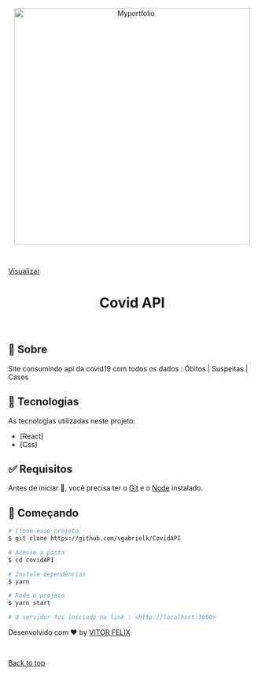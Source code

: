 <div align="center" id="top"> 
  <img  width='480px' src="https://portfoliovfelix.netlify.app/static/media/covid.f0497ad3a4a2c75ceaeb.png" alt="Myportfolio" />

  &#xa0;

  <!-- <a href="https://coronabrr.netlify.app/">Demo</a> -->
</div>
<a align='center' href='https://coronabrr.netlify.app/'> Visualizar </a>

<h1 align="center">Covid API</h1>


<!-- Status -->

<!-- <h4 align="center"> 
	🚧  Myportfolio 🚀 Under construction...  🚧
</h4> 

<hr> -->



<br>

## :dart: Sobre ##

Site consumindo api da covid19 com todos os dados : Óbitos | Suspeitas | Casos


## :rocket: Tecnologias ##

As tecnologias utilizadas neste projeto:

- [React]
- [Css]


## :white_check_mark: Requisitos ##

Antes de iniciar :checkered_flag:, você precisa ter o [Git](https://git-scm.com) e o [Node](https://nodejs.org/en/) instalado.

## :checkered_flag: Começando ##

```bash
# Clone esse projeto
$ git clone https://github.com/vgabrielk/CovidAPI

# Acesse a pasta
$ cd covidAPI

# Instale dependências
$ yarn

# Rode o projeto
$ yarn start

# O servidor foi iniciado no link : <http://localhost:3000>
```



Desenvolvido com :heart: by <a href="https://github.com/vgabrielk" target="_blank">VITOR FELIX</a>

&#xa0;

<a href="#top">Back to top</a>
